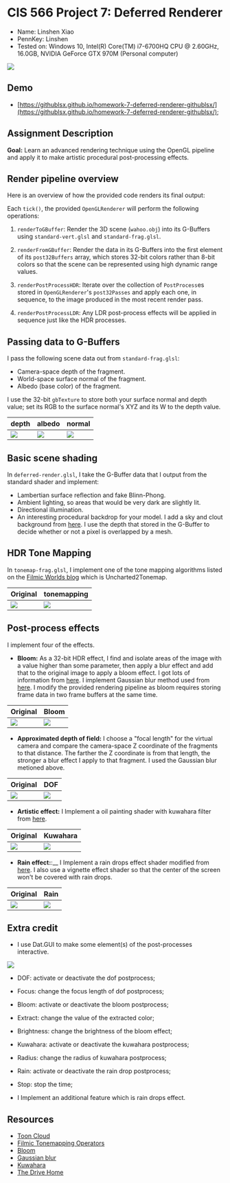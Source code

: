 # CIS 566 Project 7: Deferred Renderer

* Name: Linshen Xiao
* PennKey: Linshen
* Tested on: Windows 10, Intel(R) Core(TM) i7-6700HQ CPU @ 2.60GHz, 16.0GB, NVIDIA GeForce GTX 970M (Personal computer)

![](img/cover.gif)

## Demo

- [https://githublsx.github.io/homework-7-deferred-renderer-githublsx/](https://githublsx.github.io/homework-7-deferred-renderer-githublsx/);

## Assignment Description

**Goal:** Learn an advanced rendering technique using the OpenGL pipeline and apply it to make artistic procedural post-processing effects.

## Render pipeline overview

Here is an overview of how the provided code renders its final output:

Each `tick()`, the provided `OpenGLRenderer` will perform the following operations:

1. `renderToGBuffer`: Render the 3D scene (`wahoo.obj`) into its G-Buffers using `standard-vert.glsl` and `standard-frag.glsl`. 

2. `renderFromGBuffer`: Render the data in its G-Buffers into the first element of its `post32Buffers` array, which stores 32-bit colors rather than 8-bit colors so that the scene can be represented using high dynamic range values. 

3. `renderPostProcessHDR`: Iterate over the collection of `PostProcess`es stored in `OpenGLRenderer`'s `post32Passes` and apply each one, in sequence, to the image produced in the most recent render pass. 

4. `renderPostProcessLDR`: Any LDR post-process effects will be applied in sequence just like the HDR processes.

## Passing data to G-Buffers

I pass the following scene data out from `standard-frag.glsl`:

* Camera-space depth of the fragment.
* World-space surface normal of the fragment.
* Albedo (base color) of the fragment.

I use the 32-bit `gbTexture` to store both your surface normal and depth value; set its RGB to the surface normal's XYZ and its W to the depth value.

|depth|albedo|normal|
|--------------|--------------|--------------|
|![](img/depth.jpg)|![](img/albedo.jpg)|![](img/nor.jpg)|

## Basic scene shading

In `deferred-render.glsl`, I take the G-Buffer data that I output from the standard shader and implement:

* Lambertian surface reflection and fake Blinn-Phong.
* Ambient lighting, so areas that would be very dark are slightly lit.
* Directional illumination.
* An interesting procedural backdrop for your model. I add a sky and clout background from [here](https://www.shadertoy.com/view/4t23RR). I use the depth that stored in the G-Buffer to decide whether or not a pixel is overlapped by a mesh.

## HDR Tone Mapping
In `tonemap-frag.glsl`, I implement one of the tone mapping algorithms listed on the [Filmic Worlds blog](http://filmicworlds.com/blog/filmic-tonemapping-operators/) which is Uncharted2Tonemap.

|Original|tonemapping|
|--------------|--------------|
|![](img/notone.jpg)|![](img/tone.jpg)|

## Post-process effects

I implement four of the effects.

* __Bloom:__ As a 32-bit HDR effect, I find and isolate areas of the image with a value higher than some parameter, then apply a blur effect and add that to the original image to apply a bloom effect. I got lots of information from [here](https://learnopengl.com/Advanced-Lighting/Bloom). I implement Gaussian blur method used from [here](https://www.shadertoy.com/view/XdfGDH). I modify the provided rendering pipeline as bloom requires storing frame data in two frame buffers at the same time.

|Original|Bloom|
|--------------|--------------|
|![](img/original.jpg)|![](img/bloom.jpg)|

* __Approximated depth of field:__ I choose a "focal length" for the virtual camera and compare the camera-space Z coordinate of the fragments to that distance. The farther the Z coordinate is from that length, the stronger a blur effect I apply to that fragment. I used the Gaussian blur metioned above.

|Original|DOF|
|--------------|--------------|
|![](img/original.jpg)|![](img/dof.jpg)|

* __Artistic effect:__ I Implement a oil painting shader with kuwahara filter from [here](https://www.shadertoy.com/view/lls3WM).

|Original|Kuwahara|
|--------------|--------------|
|![](img/original.jpg)|![](img/kuwahara.jpg)|

* __Rain effect:__:__ I Implement a rain drops effect shader modified from [here](https://www.shadertoy.com/view/MdfBRX). I also use a vignette effect shader so that the center of the screen won't be covered with rain drops.

|Original|Rain|
|--------------|--------------|
|![](img/original.jpg)|![](img/rain.jpg)|

## Extra credit
* I use Dat.GUI to make some element(s) of the post-processes interactive.

![](img/GUI.jpg)

* DOF: activate or deactivate the dof postprocess;
* Focus: change the focus length of dof postprocess;
* Bloom: activate or deactivate the bloom postprocess;
* Extract: change the value of the extracted color;
* Brightness: change the brightness of the bloom effect;
* Kuwahara: activate or deactivate the kuwahara postprocess;
* Radius: change the radius of kuwahara postprocess;
* Rain: activate or deactivate the rain drop postprocess;
* Stop: stop the time;

* I Implement an additional feature which is rain drops effect.

## Resources

- [Toon Cloud](https://www.shadertoy.com/view/4t23RR)
- [Filmic Tonemapping Operators](http://filmicworlds.com/blog/filmic-tonemapping-operators/)
- [Bloom](https://learnopengl.com/Advanced-Lighting/Bloom)
- [Gaussian blur](https://www.shadertoy.com/view/XdfGDH)
- [Kuwahara](https://www.shadertoy.com/view/lls3WM)
- [The Drive Home](https://www.shadertoy.com/view/MdfBRX)